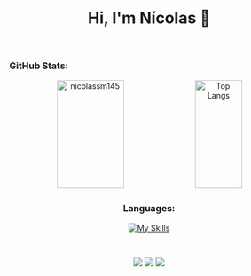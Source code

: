 <h1 align="center">Hi, I'm Nícolas 👋</h1>
<br>

<h3>GitHub Stats:</h3>
<div align="center">
  <img  width="49%" height="195" src="https://github-readme-stats.vercel.app/api?username=nicolassm145&show_icons=true&locale=en&&count_private=true&hide_border=true&card_width=400&title_color=9745f5&icon_color=9f4bff&text_color=ffffff&bg_color=0d1117" alt="nicolassm145" />
  <img  width="41%" height="195" src="https://github-readme-stats.vercel.app/api/top-langs/?username=nicolassm145&&layout=compact&card_width=400&langs_count=8&hide_border=true&hide=shaderlab,hlsl&title_color=9745f5&icon_color=9f4bff&text_color=ffffff&bg_color=0d1117" alt="Top Langs"/>
</div>

<h3 align="center">Languages:</h3>
<p align="center">
  <a href="https://skillicons.dev"><img src="https://skillicons.dev/icons?i=c,cpp,cs,js,html,css&theme=dark&perline=3" alt="My Skills"/></a>
</p>

<br>
<p align="center">
  <a href="mailto://nicolassm145@gmail.com"><img src="https://img.shields.io/badge/Gmail-D14836?style=for-the-badge&logo=gmail&logoColor=white"></a>
  <a href="https://www.linkedin.com/in/nicolassm145/"><img src="https://img.shields.io/badge/linkedin-%230077B5.svg?style=for-the-badge&logo=linkedin&logoColor=white"></a>
  <a href="https://www.instagram.com/nicolassm__/"><img src="https://img.shields.io/badge/Instagram-%23E4405F.svg?style=for-the-badge&logo=Instagram&logoColor=white"></a>
</p>
